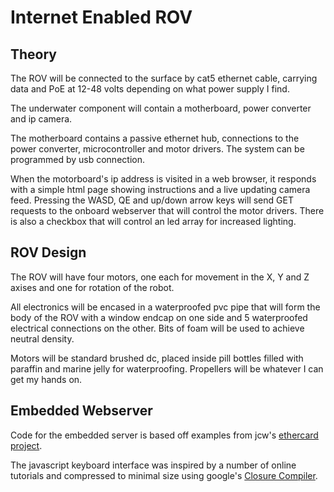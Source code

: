 Internet Enabled ROV
====================

Theory
------

The ROV will be connected to the surface by cat5 ethernet cable, carrying data and PoE at 12-48 volts depending on what power supply I find.

The underwater component will contain a motherboard, power converter and ip camera.

The motherboard contains a passive ethernet hub, connections to the power converter, microcontroller and motor drivers. The system can be programmed by usb connection.

When the motorboard's ip address is visited in a web browser, it responds with a simple html page showing instructions and a live updating camera feed. Pressing the WASD, QE and up/down arrow keys will send GET requests to the onboard webserver that will control the motor drivers. There is also a checkbox that will control an led array for increased lighting.

ROV Design
----------

The ROV will have four motors, one each for movement in the X, Y and Z axises and one for rotation of the robot.

All electronics will be encased in a waterproofed pvc pipe that will form the body of the ROV with a window endcap on one side and 5 waterproofed electrical connections on the other. Bits of foam will be used to achieve neutral density.

Motors will be standard brushed dc, placed inside pill bottles filled with paraffin and marine jelly for waterproofing. Propellers will be whatever I can get my hands on.

Embedded Webserver
------------------

Code for the embedded server is based off examples from jcw's [ethercard project](https://github.com/jcw/ethercard).

The javascript keyboard interface was inspired by a number of online tutorials and compressed to minimal size using google's [Closure Compiler](http://closure-compiler.appspot.com/).
